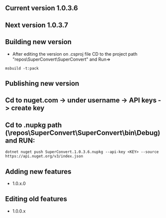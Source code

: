 ﻿## Current version 1.0.3.6
## Next version 1.0.3.7

## Building new version
 - After editing the version on .csproj file CD to the project path "repos\SuperConvert\SuperConvert" and Run=>

``` 
msbuild -t:pack 
```

## Publishing new version 
## Cd to nuget.com -> under username -> API keys -> create key
## Cd to .nupkg path (\repos\SuperConvert\SuperConvert\bin\Debug\) and RUN:

```
dotnet nuget push SuperConvert.1.0.3.6.nupkg --api-key <KEY> --source https://api.nuget.org/v3/index.json
```

## Adding new features 
- 1.0.x.0
## Editing old features 
- 1.0.0.x
